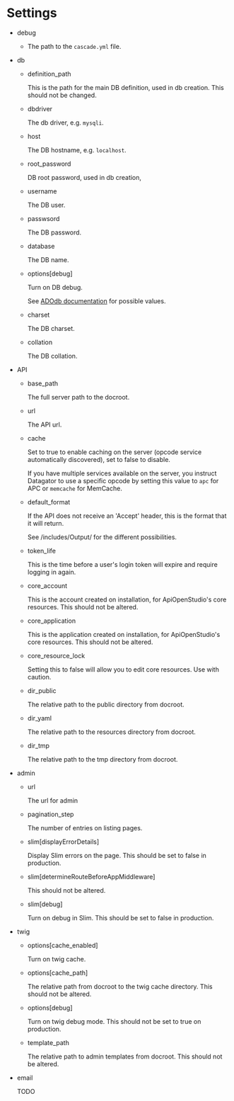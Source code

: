 Settings
========

- debug

    - The path to the ```cascade.yml``` file.

- db

    - definition_path

        This is the path for the main DB definition, used in db creation. This should not be changed.

    - dbdriver

        The db driver, e.g. ```mysqli```.

    - host

        The DB hostname, e.g. ```localhost```.

    - root_password

        DB root password, used in db creation,

    - username

        The DB user.

    - passwsord

        The DB password.

    - database

        The DB name.

    - options[debug]

        Turn on DB debug.
        
        See [ADOdb documentation](http://phplens.com/lens/adodb/docs-adodb.htm) for possible values.

    - charset

        The DB charset.

    - collation

        The DB collation.

- API

    - base_path

        The full server path to the docroot.

    - url

        The API url.

    - cache

        Set to true to enable caching on the server (opcode service automatically discovered), set to false to disable.
        
        If you have multiple services available on the server, you instruct Datagator to use a specific opcode by setting this value to ```apc``` for APC or ```memcache``` for MemCache.

    - default_format

        If the API does not receive an 'Accept' header, this is the format that it will return.
        
        See /includes/Output/ for the different possibilities.

    - token_life

        This is the time before a user's login token will expire and require logging in again.

    - core_account

        This is the account created on installation, for ApiOpenStudio's core resources. This should not be altered.

    - core_application

        This is the application created on installation, for ApiOpenStudio's core resources. This should not be altered.

    - core_resource_lock

        Setting this to false will allow you to edit core resources. Use with caution.

    - dir_public

        The relative path to the public directory from docroot.

    - dir_yaml

        The relative path to the resources directory from docroot.

    - dir_tmp

        The relative path to the tmp directory from docroot.

- admin

    - url

        The url for admin

    - pagination_step

        The number of entries on listing pages.

    - slim[displayErrorDetails]

        Display Slim errors on the page. This should be set to false in production.

    - slim[determineRouteBeforeAppMiddleware]

        This should not be altered.

    - slim[debug]

        Turn on debug in Slim. This should be set to false in production.

- twig

    - options[cache_enabled]

        Turn on twig cache.

    - options[cache_path]

        The relative path from docroot to the twig cache directory. This should not be altered.

    - options[debug]

        Turn on twig debug mode. This should not be set to true on production.

    - template_path

        The relative path to admin templates from docroot. This should not be altered.

- email

    TODO

